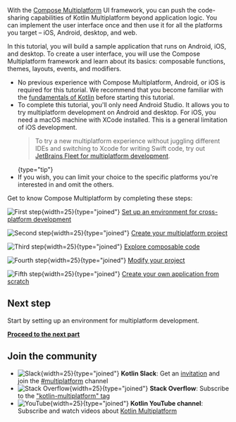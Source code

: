 [//]: # (title: Get started with Compose Multiplatform — tutorial)

With the [Compose Multiplatform](https://www.jetbrains.com/lp/compose-multiplatform/) UI framework, you can push the
code-sharing capabilities of Kotlin Multiplatform beyond application logic. You can implement the user interface once
and then use it for all the platforms you target – iOS, Android, desktop, and web.

In this tutorial, you will build a sample application that runs on Android, iOS, and desktop. To create a user
interface, you will use the Compose Multiplatform framework and learn about its basics: composable functions, themes, layouts,
events, and modifiers.

* No previous experience with Compose Multiplatform, Android, or iOS is required for this tutorial. We recommend that
  you become familiar with the [fundamentals of Kotlin](https://kotlinlang.org/docs/getting-started.html) before starting
  this tutorial.
* To complete this tutorial, you'll only need Android Studio. It allows you to try multiplatform development on Android
  and desktop. For iOS, you need a macOS machine with XCode installed. This is a general limitation of iOS development.
  > To try a new multiplatform experience without juggling different IDEs and switching to
  > Xcode for writing Swift code, try out [JetBrains Fleet for multiplatform development](fleet.md).
  >
  {type="tip"}
* If you wish, you can limit your choice to the specific platforms you're interested in and omit the others.

Get to know Compose Multiplatform by completing these steps:

![First step](icon-1.svg){width=25}{type="joined"} [Set up an environment for cross-platform development](compose-multiplatform-setup.md)

![Second step](icon-2.svg){width=25}{type="joined"} [Create your multiplatform project](compose-multiplatform-create-first-app.md)

![Third step](icon-3.svg){width=25}{type="joined"} [Explore composable code](compose-multiplatform-explore-composables.md)

![Fourth step](icon-4.svg){width=25}{type="joined"} [Modify your project](compose-multiplatform-modify-project.md)

![Fifth step](icon-5.svg){width=25}{type="joined"} [Create your own application from scratch](compose-multiplatform-new-project.md)

## Next step

Start by setting up an environment for multiplatform development.

**[Proceed to the next part](compose-multiplatform-setup.md)**

## Join the community

* ![Slack](slack.svg){width=25}{type="joined"} **Kotlin Slack**: Get
  an [invitation](https://surveys.jetbrains.com/s3/kotlin-slack-sign-up) and join
  the [#multiplatform](https://kotlinlang.slack.com/archives/C3PQML5NU) channel
* ![Stack Overflow](stackoverflow.svg){width=25}{type="joined"} **Stack Overflow**: Subscribe to
  the ["kotlin-multiplatform" tag](https://stackoverflow.com/questions/tagged/kotlin-multiplatform)
* ![YouTube](youtube.svg){width=25}{type="joined"} **Kotlin YouTube channel**: Subscribe and watch videos
  about [Kotlin Multiplatform](https://www.youtube.com/playlist?list=PLlFc5cFwUnmy_oVc9YQzjasSNoAk4hk_C)